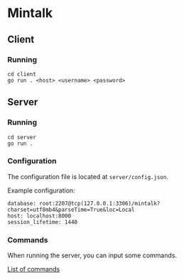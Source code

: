 # Mintalk

## Client

### Running

~~~
cd client
go run . <host> <username> <password>
~~~


## Server

### Running

~~~
cd server
go run .
~~~

### Configuration

The configuration file is located at `server/config.json`.

Example configuration:

~~~
database: root:2207@tcp(127.0.0.1:3306)/mintalk?charset=utf8mb4&parseTime=True&loc=Local
host: localhost:8000
session_lifetime: 1440
~~~

### Commands

When running the server, you can input some commands.

[List of commands](server/COMMANDS.md)
